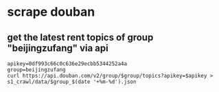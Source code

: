 # scrape douban

## get the latest rent topics of group "beijingzufang" via api

```shell
apikey=0df993c66c0c636e29ecbb5344252a4a
group=beijingzufang
curl https://api.douban.com/v2/group/$group/topics?apikey=$apikey > s1_crawl/data/$group_$(date '+%m-%d').json
```
